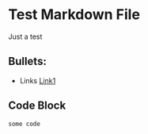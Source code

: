 # Test Markdown File
Just a test
## Bullets:
* Links [Link1](https://example.com)
## Code Block 
```
some code
```